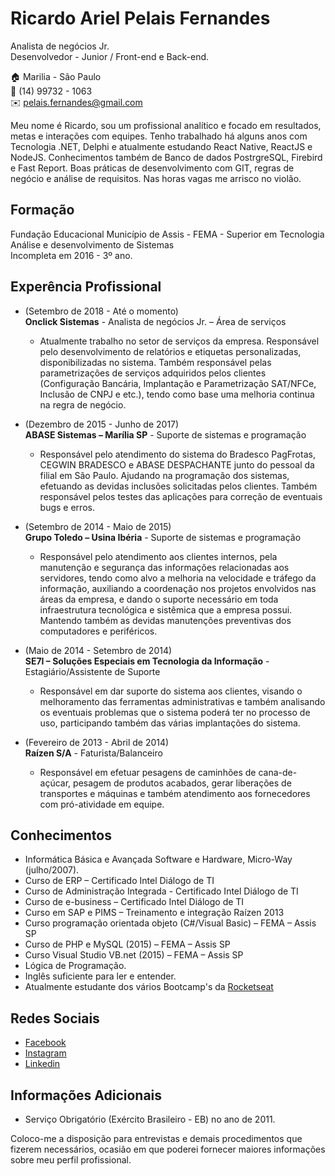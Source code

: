 # Ricardo Ariel Pelais Fernandes
Analista de negócios Jr. <br>
Desenvolvedor - Junior / Front-end e Back-end. <br>

:house:    Marilia - São Paulo <br>
:iphone:   (14) 99732 - 1063 <br>
:envelope:  pelais.fernandes@gmail.com

Meu nome é Ricardo, sou um profissional analítico e focado em resultados, metas e interações com equipes.
Tenho trabalhado há alguns anos com Tecnologia .NET, Delphi e atualmente estudando React Native, ReactJS e NodeJS. Conhecimentos também de Banco de dados PostrgreSQL, Firebird e Fast Report. Boas práticas de desenvolvimento com GIT, regras de negócio e análise de requisitos. Nas horas vagas me arrisco no violão.

## Formação
Fundação Educacional Município de Assis - FEMA - Superior em Tecnologia Análise e desenvolvimento de Sistemas <br>
Incompleta em 2016 - 3º ano.


## Experência Profissional
* (Setembro de 2018 -  Até o momento) <br>
**Onclick Sistemas** -
Analista de negócios Jr. – Área de serviços
  * Atualmente trabalho no setor de serviços da empresa. Responsável pelo desenvolvimento de relatórios e etiquetas personalizadas, disponibilizadas no sistema. Também responsável pelas parametrizações de serviços adquiridos pelos clientes (Configuração Bancária, Implantação e Parametrização SAT/NFCe, Inclusão de CNPJ e etc.), tendo como base uma melhoria continua na regra de negócio.

* (Dezembro de 2015 -  Junho de 2017) <br>
**ABASE Sistemas – Marília SP** -
Suporte de sistemas e programação
  * Responsável pelo atendimento do sistema do Bradesco PagFrotas, CEGWIN BRADESCO e ABASE DESPACHANTE junto do pessoal da filial em São Paulo. Ajudando na programação dos sistemas, efetuando as devidas inclusões solicitadas pelos clientes. Também responsável pelos testes das aplicações para correção de eventuais bugs e erros.

* (Setembro de 2014 -  Maio de 2015) <br>
**Grupo Toledo – Usina Ibéria** -
Suporte de sistemas e programação
  * Responsável pelo atendimento aos clientes internos, pela manutenção e segurança das informações relacionadas aos servidores, tendo como alvo a melhoria na velocidade e tráfego da informação, auxiliando a coordenação nos projetos envolvidos nas áreas da empresa, e dando o suporte necessário em toda infraestrutura tecnológica e sistêmica que a empresa possui. Mantendo também as devidas manutenções preventivas dos computadores e periféricos.  

* (Maio de 2014 -  Setembro de 2014) <br>
**SE7I – Soluções Especiais em Tecnologia da Informação** -
Estagiário/Assistente de Suporte
  * Responsável em dar suporte do sistema aos clientes, visando o melhoramento das ferramentas administrativas e também analisando os eventuais problemas que o sistema poderá ter no processo de uso, participando também das várias implantações do sistema.   

* (Fevereiro de 2013 -  Abril de 2014) <br>
**Raízen S/A** -
Faturista/Balanceiro
  * Responsável em efetuar pesagens de caminhões de cana-de-açúcar, pesagem de produtos acabados, gerar liberações de transportes e máquinas e também atendimento aos fornecedores com pró-atividade em equipe.  


## Conhecimentos
* Informática Básica e Avançada Software e Hardware, Micro-Way (julho/2007).
* Curso de ERP – Certificado Intel Diálogo de TI
* Curso de Administração Integrada - Certificado Intel Diálogo de TI
* Curso de e-business – Certificado Intel Diálogo de TI
* Curso em SAP e PIMS – Treinamento e integração Raízen 2013
* Curso programação orientada objeto (C#/Visual Basic) – FEMA – Assis SP
* Curso de PHP e MySQL (2015) – FEMA – Assis SP
* Curso Visual Studio VB.net  (2015) – FEMA – Assis SP
* Lógica de Programação.
* Inglês suficiente para ler e entender.
* Atualmente estudante dos vários Bootcamp's da [Rocketseat](https://rocketseat.com.br/)

## Redes Sociais
*  [Facebook](https://www.facebook.com/profile.php?id=100002005020517)
*  [Instagram](https://www.instagram.com/pelais.fernandes/)
*  [Linkedin](https://www.linkedin.com/in/ricardo-ariel-pelais-fernandes-8b60ba77/)

## Informações Adicionais
* Serviço Obrigatório (Exército Brasileiro - EB) no ano de 2011.

Coloco-me a disposição para entrevistas e demais procedimentos que fizerem necessários, ocasião em que poderei fornecer maiores informações sobre meu perfil profissional.

<br><br>
